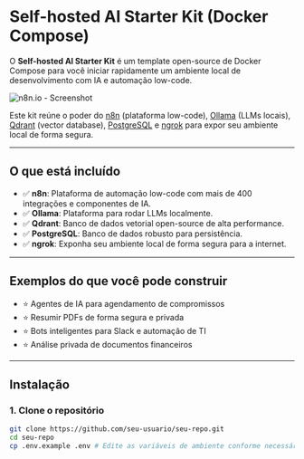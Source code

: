 # Self-hosted AI Starter Kit (Docker Compose)

O **Self-hosted AI Starter Kit** é um template open-source de Docker Compose para você iniciar rapidamente um ambiente local de desenvolvimento com IA e automação low-code.

![n8n.io - Screenshot](https://raw.githubusercontent.com/n8n-io/self-hosted-ai-starter-kit/main/assets/n8n-demo.gif)

Este kit reúne o poder do [n8n](https://n8n.io/) (plataforma low-code), [Ollama](https://ollama.com/) (LLMs locais), [Qdrant](https://qdrant.tech/) (vector database), [PostgreSQL](https://www.postgresql.org/) e [ngrok](https://ngrok.com/) para expor seu ambiente local de forma segura.

---

## O que está incluído

- ✅ **n8n**: Plataforma de automação low-code com mais de 400 integrações e componentes de IA.
- ✅ **Ollama**: Plataforma para rodar LLMs localmente.
- ✅ **Qdrant**: Banco de dados vetorial open-source de alta performance.
- ✅ **PostgreSQL**: Banco de dados robusto para persistência.
- ✅ **ngrok**: Exponha seu ambiente local de forma segura para a internet.

---

## Exemplos do que você pode construir

- ⭐️ Agentes de IA para agendamento de compromissos
- ⭐️ Resumir PDFs de forma segura e privada
- ⭐️ Bots inteligentes para Slack e automação de TI
- ⭐️ Análise privada de documentos financeiros

---

## Instalação

### 1. Clone o repositório

```bash
git clone https://github.com/seu-usuario/seu-repo.git
cd seu-repo
cp .env.example .env # Edite as variáveis de ambiente conforme necessário